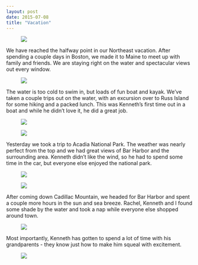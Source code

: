 ```yaml
---
layout: post
date: 2015-07-08
title: "Vacation"
---
```

<figure data-orig-width="6000" data-orig-height="4000" class="tmblr-full"><img src="/images/39c9fa5f73fa7f63046023b02cf4df7358084e77fd5a8d31afd10af33e00e5e9.jpg" data-orig-width="6000" data-orig-height="4000"></figure><p>We have reached the halfway point in our Northeast vacation. After spending a couple days in Boston, we made it to Maine to meet up with family and friends. We are staying right on the water and spectacular views out every window.</p><figure data-orig-width="6000" data-orig-height="4000" class="tmblr-full"><img src="/images/65611c31a62a13b491804f8ebcc4c4bbbda1ef6afaac6cb39235c46b6e88b3ad.jpg" data-orig-width="6000" data-orig-height="4000"></figure><p>The water is too cold to swim in, but loads of fun boat and kayak. We’ve taken a couple trips out on the water, with an excursion over to Russ Island for some hiking and a packed lunch. This was Kenneth’s first time out in a boat and while he didn’t love it, he did a great job.<br></p><figure class="tmblr-full" data-orig-height="4000" data-orig-width="6000"><img src="/images/92130f841d12fe0a92f316b3838a29a8b0d06e4da44251ed59227dcd03875e63.jpg" data-orig-height="4000" data-orig-width="6000"></figure><figure class="tmblr-full" data-orig-height="6000" data-orig-width="4000"><img src="/images/64a9db0a8464fd07c97a219fe74cd2b03814846b541ff0bbe3cd74c44d9ddd2a.jpg" data-orig-height="6000" data-orig-width="4000"></figure><p>Yesterday we took a trip to Acadia National Park. The weather was nearly perfect from the top and we had great views of Bar Harbor and the surrounding area. Kenneth didn’t like the wind, so he had to spend some time in the car, but everyone else enjoyed the national park.<br></p><figure class="tmblr-full" data-orig-height="4000" data-orig-width="6000"><img src="/images/b62e912a3f3bc615aaacb4c5820805fd9ca55534f728696b22261e4c4bf2a465.jpg" data-orig-height="4000" data-orig-width="6000"></figure><figure class="tmblr-full" data-orig-height="4000" data-orig-width="6000"><img src="/images/33fde235c8e37f829d5ed96d0a7b0b759651519290d078d0c9fc62e9b348d007.jpg" data-orig-height="4000" data-orig-width="6000"></figure><p>After coming down Cadillac Mountain, we headed for Bar Harbor and spent a couple more hours in the sun and sea breeze. Rachel, Kenneth and I found some shade by the water and took a nap while everyone else shopped around town.</p><figure class="tmblr-full" data-orig-height="4000" data-orig-width="6000"><img src="/images/63cf82bbd4131cc19d59309100c5c03a4ecf89da5066976d02c50e2bcd08c242.jpg" data-orig-height="4000" data-orig-width="6000"></figure><p>Most importantly, Kenneth has gotten to spend a lot of time with his grandparents - they know just how to make him squeal with excitement.</p><figure class="tmblr-full" data-orig-height="4000" data-orig-width="6000"><img src="/images/36f7e80e990e6eca95cf9a8090b22b596b499e46bc5610379b583f69c0284d2c.jpg" data-orig-height="4000" data-orig-width="6000"></figure>
